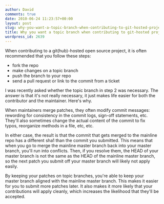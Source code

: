 ```yaml
---
author: David
comments: true
date: 2010-06-24 11:23:57+00:00
layout: post
slug: why-you-want-a-topic-branch-when-contributing-to-git-hosted-projects
title: Why you want a topic branch when contributing to git-hosted projects
wordpress_id: 2639
---
```


When contributing to a git(hub)-hosted open source project, it is often recommended that you follow these steps:

* fork the repo
* make changes on a topic branch
* push the branch to your repo
* send a pull request or link to the commit from a ticket

I was recently asked whether the topic branch in step 2 was necessary. The answer is that it's not really necessary, it just makes life easier for both the contributor and the maintainer. Here's why.

When maintainers merge patches, they often modify commit messages: rewording for consistency in the commit logs, sign-off statements, etc. They'll also sometimes change the actual content of the commit to fix typos, reorganize methods in a file, etc, etc.

In either case, the result is that the commit that gets merged to the mainline repo has a different sha1 than the commit you submitted. This means that when you go to merge the mainline master branch back into your master branch, you'll run into conflicts. Then, if you resolve them, the HEAD of your master branch is not the same as the HEAD of the mainline master branch, so the next patch you submit off your master branch will likely not apply easily.

By keeping your patches on topic branches, you're able to keep your master branch aligned with the mainline master branch. This makes it easier for you to submit more patches later. It also makes it more likely that your contributions will apply cleanly, which increases the likelihood that they'll be accepted.
